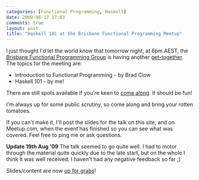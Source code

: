 ```yaml
---
categories: [Functional Programming, Haskell]
date: 2009-08-17 17:03
comments: true
layout: post
title: "Haskell 101 at the Brisbane Functional Programming Meetup"
---
```

I just thought I'd let the world know that tomorrow night, at 6pm AEST, the <a href="http://www.meetup.com/Brisbane-Functional-Programming-Group-BFG/" title="Brisbane Functional Programming Group ">Brisbane Functional Programming Group</a> is having another <a href="http://www.meetup.com/Brisbane-Functional-Programming-Group-BFG/calendar/11039537/" title="Intro to FP & Haskell 101">get-together</a>. The topics for the meeting are:
<ul>
	<li>Introduction to Functional Programming - by Brad Clow</li>
	<li>Haskell 101 - by me!</li>
</ul>
There are still spots available if you're keen to <a href="http://www.meetup.com/Brisbane-Functional-Programming-Group-BFG/calendar/11039537/" title="Intro to FP & Haskell 101">come along</a>. It should be fun!

I'm always up for some public scrutiny, so come along and bring your rotten tomatoes.

If you can't make it, I'll post the slides for the talk on this site, and on Meetup.com, when the event has finished so you can see what was covered. Feel free to ping me or ask questions.

<strong>Update 19th Aug '09</strong>
The talk seemed to go quite well. I had to motor through the material quite quickly due to the late start, but on the whole I think it was well received. I haven't had any negative feedback so far ;)

Slides/content are now <a href="/uploads/2009/08/Haskell101-20090818.zip" title="Slides and source for Haskell 101">up for grabs</a>!
